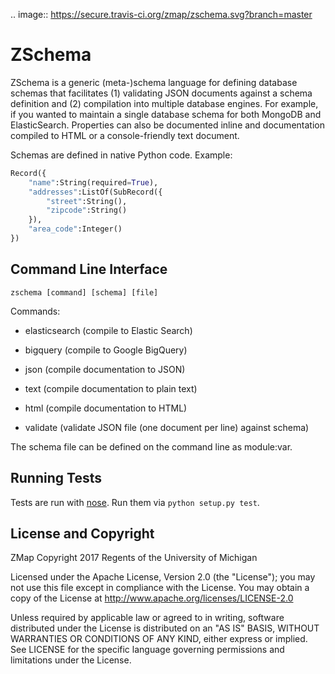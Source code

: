.. image:: https://secure.travis-ci.org/zmap/zschema.svg?branch=master

ZSchema
=======

ZSchema is a generic (meta-)schema language for defining database schemas
that facilitates (1) validating JSON documents against a schema definition and
(2) compilation into multiple database engines. For example, if you wanted to
maintain a single database schema for both MongoDB and ElasticSearch.
Properties can also be documented inline and documentation compiled to HTML
or a console-friendly text document.

Schemas are defined in native Python code. Example:

```python
Record({
    "name":String(required=True),
    "addresses":ListOf(SubRecord({
        "street":String(),
        "zipcode":String()
    }),
    "area_code":Integer()
})
```


Command Line Interface
----------------------

`zschema [command] [schema] [file]`

Commands:

 * elasticsearch (compile to Elastic Search)

 * bigquery (compile to Google BigQuery)

 * json (compile documentation to JSON)

 * text (compile documentation to plain text)

 * html (compile documentation to HTML)

 * validate (validate JSON file (one document per line) against schema)

The schema file can be defined on the command line as module:var.

Running Tests
-------------

Tests are run with [nose](http://nose.readthedocs.io/en/latest/). Run them via `python setup.py test`.


License and Copyright
---------------------

ZMap Copyright 2017 Regents of the University of Michigan

Licensed under the Apache License, Version 2.0 (the "License"); you may not use
this file except in compliance with the License. You may obtain a copy of the
License at http://www.apache.org/licenses/LICENSE-2.0

Unless required by applicable law or agreed to in writing, software distributed
under the License is distributed on an "AS IS" BASIS, WITHOUT WARRANTIES OR
CONDITIONS OF ANY KIND, either express or implied. See LICENSE for the specific
language governing permissions and limitations under the License.

